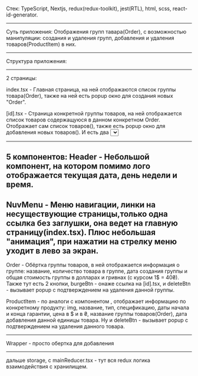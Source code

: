 Стек: TypeScript, Nextjs, redux(redux-toolkit), jest(RTL), html, scss, react-id-generator.

---

Суть приложения: Отображения групп тавара(Order), с возможностью манипуляции: создания и удаления групп, добавления и удаления товаров(ProductItem) в них.

---

Cтруктура приложения:

---


2 страницы:

index.tsx - Главная страница, на ней отображаются список группы товара(Order), также на ней есть popup окно для создания новых "Order".

[id].tsx - Страница конкретной группы товаров, на ней отображается список товаров содержащуюся в данном конкретном Order. Отображает сам список товаров(<ProductItem/>), также есть popup окно для добавления новых товаров(<ProductItem/>). И есть два <select/> для фильтрации товара по "типам" и "спецификациям".



---




5 компонентов:
Header - Небольшой компонент, на котором помимо лого отображается текущая дата, день недели и время.
---


NuvMenu - Меню навигации, линки на несуществующие страницы,только одна ссылка без заглушки, она ведет на главную страницу(index.tsx). Плюс небольшая "анимация", при нажатии на стрелку меню уходит в лево за экран.
---


Order - Обёртка группы товаров, в ней отображается информация о группе: название, количество товара в группе, дата создания группы и общая стоимость группы в долларах и гривнах (с курсом 1$ = 40₴). Также тут есть 2 кнопки, burgeBtn - онаже ссылка на [id].tsx, и deleteBtn - вызывает popup с подтверждением на удаления данной группы.


ProductItem - по аналоги с компонентом <Order/>, отображает информацию по конкретному продукту: img, название, тип, спецификацию, даты начала и конца гарантии, цена в $ и в ₴, название группы товаров(Order), дата добавления данной единицы товара. Ну и deleteBtn - вызывает popup с подтверждением на удаления данного товара.

---


Wrapper - просто обертка для добавления <NuvMenu />

---

дальше storage, с mainReducer.tsx - тут вся redux логика взаимодействия с хранилищем.
